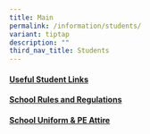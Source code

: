 ```yaml
---
title: Main
permalink: /information/students/
variant: tiptap
description: ""
third_nav_title: Students
---
```

<h4><a href="/information/students/links/" rel="noopener noreferrer nofollow" target="_blank">Useful Student Links</a></h4>
<p></p>
<h4><a href="/information/students/school-rules-and-regulations/" rel="noopener noreferrer nofollow" target="_blank">School Rules and Regulations</a></h4>
<h4><a href="/information/students/school-uniforms-pe-attire/" rel="noopener noreferrer nofollow" target="_blank">School Uniform &amp; PE Attire</a></h4>
<p></p>